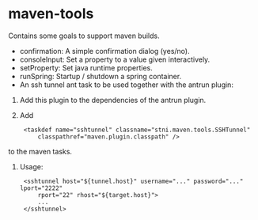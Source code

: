 maven-tools
===========
Contains some goals to support maven builds.

- confirmation: A simple confirmation dialog (yes/no).
- consoleInput: Set a property to a value given interactively.
- setProperty: Set java runtime properties.
- runSpring: Startup / shutdown a spring container.
- An ssh tunnel ant task to be used together with the antrun plugin:

1. Add this plugin to the dependencies of the antrun plugin.
1. Add

        <taskdef name="sshtunnel" classname="stni.maven.tools.SSHTunnel"
            classpathref="maven.plugin.classpath" />

to the maven tasks.

1. Usage:

        <sshtunnel host="${tunnel.host}" username="..." password="..." lport="2222"
            rport="22" rhost="${target.host}">
            ...
        </sshtunnel>
